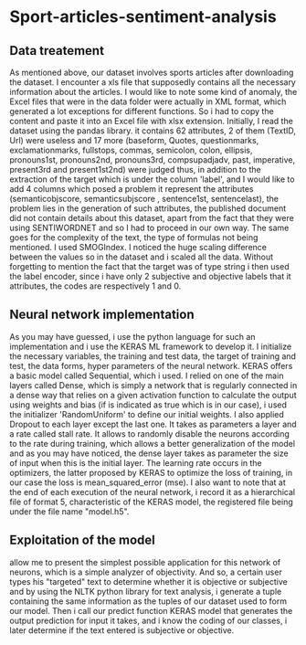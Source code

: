 # Sport-articles-sentiment-analysis

## Data treatement
 As mentioned above, our dataset involves sports articles after downloading the dataset. I encounter a xls file that supposedly contains all the necessary information about the articles. I would like to note some kind of anomaly, the Excel files that were in the data folder were actually in XML format, which generated a lot exceptions for different functions. So i had to copy the content and paste it into an Excel file with xlsx extension.
 Initially, I read the dataset using the pandas library. it contains 62 attributes, 2 of them (TextID, Url) were useless and 17 more (baseform, Quotes, questionmarks, exclamationmarks, fullstops, commas, semicolon, colon, ellipsis, pronouns1st, pronouns2nd, pronouns3rd, compsupadjadv, past, imperative, present3rd and present1st2nd) were judged thus, in addition to the extraction of the target which is under the column 'label', and I would like to add 4 columns which posed a problem it represent the attributes (semanticobjscore, semanticsubjscore , sentence1st, sentencelast), the problem lies in the generation of such attributes, the published document did not contain details about this dataset, apart from the fact that they were using SENTIWORDNET and so I had to proceed in our own way. The same goes for the complexity of the text, the type of formulas not being mentioned. I used SMOGIndex.
 I noticed the huge scaling difference between the values so in the dataset and i scaled all the data. Without forgetting to mention the fact that the target was of type string i then used the label encoder, since i have only 2 subjective and objective labels that it attributes, the codes are respectively 1 and 0.

## Neural network implementation
 As you may have guessed, i use the python language for such an implementation and i use the KERAS ML framework to develop it.
I initialize the necessary variables, the training and test data, the target of training and test, the data forms, hyper parameters of the neural network.
 KERAS offers a basic model called Sequential, which i used. I relied on one of the main layers called Dense, which is simply a network that is regularly connected in a dense way that relies on a given activation function to calculate the output using weights and bias (if is indicated as true which is in our case), i used the initializer 'RandomUniform' to define our initial weights.
 I also applied Dropout to each layer except the last one. It takes as parameters a layer and a rate called stall rate. It allows to randomly disable the neurons according to the rate during training, which allows a better generalization of the model and as you may have noticed, the dense layer takes as parameter the size of input when this is the initial layer.
The learning rate occurs in the optimizers, the latter proposed by KERAS to optimize the loss of training, in our case the loss is mean_squared_error (mse).
 I also want to note that at the end of each execution of the neural network, i record it as a hierarchical file of format 5, characteristic of the KERAS model, the registered file being under the file name "model.h5".
 
## Exploitation of the model
allow me to present the simplest possible application for this network of neurons, which is a simple analyzer of objectivity.
And so, a certain user types his "targeted" text to determine whether it is objective or subjective and by using the NLTK python library for text analysis, i generate a tuple containing the same information as the tuples of our dataset used to form our model.
Then i call our predict function KERAS model that generates the output prediction for input it takes, and i know the coding of our classes, i later determine if the text entered is subjective or objective.
